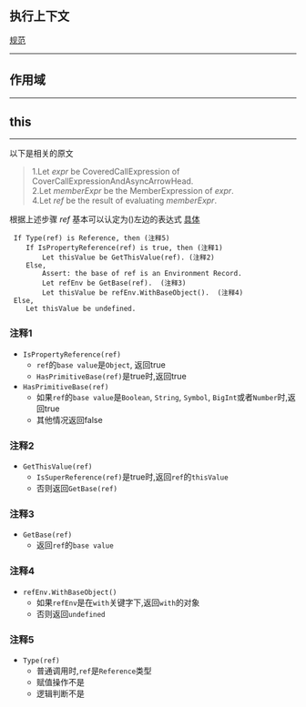 ## 执行上下文

[规范](https://262.ecma-international.org/11.0/#sec-execution-contexts)


---
## 作用域
---
## this
---
以下是相关的原文
> 1.Let *expr* be CoveredCallExpression of CoverCallExpressionAndAsyncArrowHead.  
> 2.Let *memberExpr* be the MemberExpression of *expr*.  
> 4.Let *ref* be the result of evaluating *memberExpr*.  

根据上述步骤 *ref* 基本可以认定为()左边的表达式
[具体](https://262.ecma-international.org/11.0/#prod-MemberExpression)

```
 If Type(ref) is Reference, then (注释5)
    If IsPropertyReference(ref) is true, then (注释1)
        Let thisValue be GetThisValue(ref). (注释2)
    Else,
        Assert: the base of ref is an Environment Record.  
        Let refEnv be GetBase(ref).  (注释3)
        Let thisValue be refEnv.WithBaseObject().  (注释4)
 Else,  
    Let thisValue be undefined.
```
### 注释1
* `IsPropertyReference(ref)`
    * `ref`的`base value`是`Object`, 返回true
    * `HasPrimitiveBase(ref)`是true时,返回true
* `HasPrimitiveBase(ref)`
    * 如果`ref`的`base value`是`Boolean`, `String`, `Symbol`, `BigInt`或者`Number`时,返回true
    * 其他情况返回false
### 注释2
* `GetThisValue(ref)`
    * `IsSuperReference(ref)`是true时,返回`ref`的`thisValue`
    * 否则返回`GetBase(ref)`
### 注释3
* `GetBase(ref)`
    * 返回`ref`的`base value`
### 注释4
* `refEnv.WithBaseObject()`
    * 如果`refEnv`是在`with`关键字下,返回`with`的对象
    * 否则返回`undefined`
### 注释5
* `Type(ref)`
    * 普通调用时,`ref`是`Reference`类型
    * 赋值操作不是
    * 逻辑判断不是